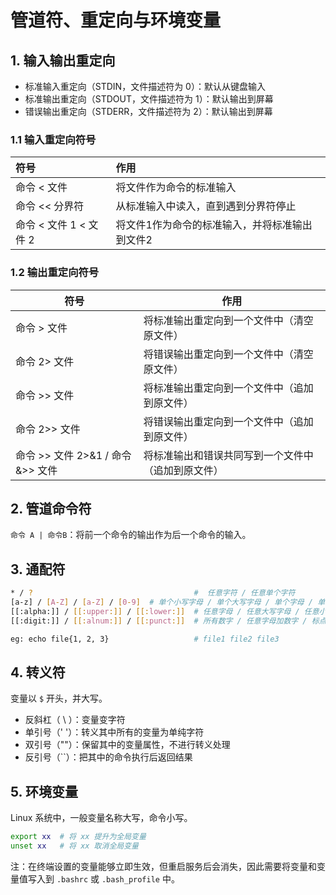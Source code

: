 # 管道符、重定向与环境变量

## 1. 输入输出重定向

- 标准输入重定向（STDIN，文件描述符为 0）：默认从键盘输入
- 标准输出重定向（STDOUT，文件描述符为 1）：默认输出到屏幕
- 错误输出重定向（STDERR，文件描述符为 2）：默认输出到屏幕

### 1.1 输入重定向符号

| 符号                   | 作用                            |
| :--------------------- |:------------------------------|
| 命令 < 文件            | 将文件作为命令的标准输入                  |
| 命令 << 分界符         | 从标准输入中读入，直到遇到分界符停止            |
| 命令 < 文件 1 < 文件 2 | 将文件1作为命令的标准输入，并将标准输出到文件2      |

### 1.2 输出重定向符号

| 符号                              | 作用                                               |
| --------------------------------- | -------------------------------------------------- |
| 命令 > 文件                       | 将标准输出重定向到一个文件中（清空原文件）         |
| 命令 2> 文件                      | 将错误输出重定向到一个文件中（清空原文件）         |
| 命令 >> 文件                      | 将标准输出重定向到一个文件中（追加到原文件）       |
| 命令 2>> 文件                     | 将错误输出重定向到一个文件中（追加到原文件）       |
| 命令 >> 文件 2>&1 / 命令 &>> 文件 | 将标准输出和错误共同写到一个文件中（追加到原文件） |

## 2. 管道命令符

`命令 A | 命令B`：将前一个命令的输出作为后一个命令的输入。

## 3. 通配符

```bash
* / ?                                    #  任意字符 / 任意单个字符
[a-z] / [A-Z] / [a-Z] / [0-9]  # 单个小写字母 / 单个大写字母 / 单个字母 / 单个数字
[[:alpha:]] / [[:upper:]] / [[:lower:]]  # 任意字母 / 任意大写字母 / 任意小写字母
[[:digit:]] / [[:alnum:]] / [[:punct:]]  # 所有数字 / 任意字母加数字 / 标点符号

eg: echo file{1, 2, 3}                   # file1 file2 file3
```

## 4. 转义符

变量以 `$` 开头，并大写。

- 反斜杠（ \ ）：变量变字符
- 单引号（' '）：转义其中所有的变量为单纯字符
- 双引号（""）：保留其中的变量属性，不进行转义处理
- 反引号（``）：把其中的命令执行后返回结果

## 5. 环境变量

Linux 系统中，一般变量名称大写，命令小写。

```bash
export xx  # 将 xx 提升为全局变量
unset xx   # 将 xx 取消全局变量
```

注：在终端设置的变量能够立即生效，但重启服务后会消失，因此需要将变量和变量值写入到 `.bashrc` 或 `.bash_profile` 中。